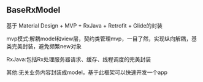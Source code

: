 ## BaseRxModel
基于 Material Design + MVP + RxJava + Retrofit + Glide的封装




mvp模式:解耦model和view层，契约类管理mvp，一目了然，实现纵向解耦，基类完美封装，避免频繁new对象  

RxJava:包括Rx处理服务器请求、缓存、线程调度的完美封装  

其他:无关业务内容封装成model，基于此框架可以快速开发一个app
